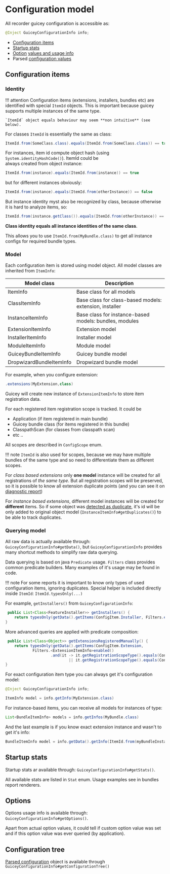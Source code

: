 # Configuration model

All recorder guicey configuration is accessible as:

```java
@Inject GuiceyConfigurationInfo info;
```           

* [Configuration items](#configuration-items)
* [Startup stats](#startup-stats)
* [Option](../options.md) [values and usage info](#options)
* Parsed [configuration values](../yaml-values.md)

## Configuration items

### Identity 

!!! attention
    Configuration items (extensions, installers, bundles etc) are identified with special `ItemId` objects.
    This is important because guicey supports multiple instances of the same type.
    
    `ItemId` object equals behaviour may seem **non intuitive** (see below). 
    
For classes `ItemId` is essentially the same as class: 

```java
ItemId.from(SomeClass.class).equals(ItemId.from(SomeClass.class)) == true
```        

For instances, item id compute object hash (using `System.identityHashCode()`). ItemId could be  
always created from object instance:

```java
ItemId.from(instance).equals(ItemId.from(instance)) == true
```

but for different instances obviously:

```java
ItemId.from(instance).equals(ItemId.from(otherInstance)) == false
```

But instance identity myst also be recognized by class, because otherwise it is 
hard to analyze items, so:

```java
ItemId.from(instance.getClass()).equals(ItemId.from(otherInstance)) == true
```

**Class identity equals all instance identities of the same class**.   

This allows you to use `ItemId.from(MyBundle.class)` to get all instance configs for required bundle types.

### Model

Each configuration item is stored using model object. All model classes are inherited from `ItemInfo`:

Model class | Description   
------------|------------
ItemInfo    | Base class for all models
ClassItemInfo    | Base class for class-based models: extension, installer
InstanceItemInfo    | Base class for instance-based models: bundles, modules 
ExtensionItemInfo | Extension model
InstallerItemInfo | Installer model
ModuleItemInfo | Module model
GuiceyBundleItemInfo | Guicey bundle model
DropwizardBundleItemInfo | Dropwizard bundle model

For example, when you configure extension:

```java
.extensions(MyExtension,class)
```

Guicey will create new instance of `ExtensionItemInfo` to store item registration data. 

For each registered item registration scope is tracked. It could be 

* Application (if item registered in main bundle)
* Guicey bundle class (for items registered in this bundle)
* ClasspathScan (for classes from classpath scan)  
* etc ..

All scopes are described in `ConfigScope` enum.

!!! note
    `ItemId` is also used for scopes, because we may have multiple bundles of the same type
    and so need to differentiate them as different scopes. 

For *class based extensions* only **one model** instance will be created for all registrations
of *the same type*. But all registration scopes will be preserved, so it is possible to know all extension
duplicate points (and you can see it on [diagnostic report](configuration-report.md#configuration-tree))

For *instance based extensions*, different model instances will be created for **different** items.
So if some object was [detected as duplicate](../deduplication.md), it's id will be only added
to original object model (`InstanceItemInfo#getDuplicates()`) to be able to track duplicates.

### Querying model

All raw data is actually available through: `GuiceyConfigurationInfo#getData()`, 
but `GuiceyConfigurationInfo` provides many shortcut methods to simplify raw data querying.  

Data querying is based on java `Predicate` usage. `Filters` class provides common predicate builders.
Many examples of it's usage may be found in code.

!!! note
    For some reports it is important to know only types of used configuration items,
    ignoring duplicates. Special helper is included directly inside `ItemId`: `ItemId.typesOnly(...)` 

For example, `getInstallers()` from `GuiceyConfigurationInfo`:

```java
 public List<Class<FeatureInstaller>> getInstallers() {
    return typesOnly(getData().getItems(ConfigItem.Installer, Filters.enabled()));
}
```    

More advanced queries are applied with predicate composition:

```java
 public List<Class<Object>> getExtensionsRegisteredManually() {
    return typesOnly(getData().getItems(ConfigItem.Extension,
            Filters.<ExtensionItemInfo>enabled()
                    .and(it -> it.getRegistrationScopeType().equals(ConfigScope.Application)
                            || it.getRegistrationScopeType().equals(ConfigScope.GuiceyBundle))));
}
```

For exact configuration item type you can always get it's configuration model:

```java
@Inject GuiceyConfigurationInfo info;

ItemInfo model = info.getInfo(MyExtension.class)
```                           

For instance-based items, you can receive all models for instances of type:

```java
List<BundleItemInfo> models = info.getInfos(MyBundle.class)
```    

And the last example is if you know exact extension instance and wasn't to get it's info:

```java
BundleItemInfo model = info.getData().getInfo(ItemId.from(myBundleInstance))
```


## Startup stats

Startup stats ar available through: `GuiceyConfigurationInfo#getStats()`.

All available stats are listed in `Stat` enum. Usage examples see in bundles report renderers.

## Options

Options usage info is available through: `GuiceyConfigurationInfo#getOptions()`.

Apart from actual option values, it could tell if custom option value was set and if
this option value was ever queried (by application).

## Configuration tree

[Parsed configuration](../yaml-values.md) object is available through `GuiceyConfigurationInfo#getConfigurationTree()`